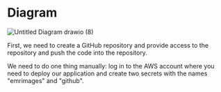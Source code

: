 # Diagram

![Untitled Diagram drawio (8)](https://user-images.githubusercontent.com/76546821/215265956-45f82a59-bfba-4714-84cf-798a4bef0830.png)


First, we need to create a GitHub repository and provide access to the repository and push the code into the repository.


We need to do one thing manually: log in to the AWS account where you need to deploy our application and create two secrets with the names "emrimages" and "github".



